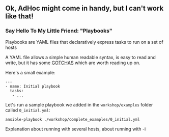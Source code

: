 ## Ok, AdHoc might come in handy, but I can't work like that!

### Say Hello To My Little Friend: "Playbooks"

Playbooks are YAML files that declaratively express tasks to run on a set of hosts

A YAML file allows a simple human readable syntax, is easy to read and write, but it has some [GOTCHAS](http://docs.ansible.com/YAMLSyntax.html) which are worth reading up on.


Here's a small example:
```
---
- name: Initial playbook
  tasks:
   - ...
```

Let's run a sample playbook we added in the `workshop/examples` folder called `0_initial.yml`:

```
ansible-playbook ./workshop/complete_examples/0_initial.yml
```

Explanation about running with several hosts, about running with -i
